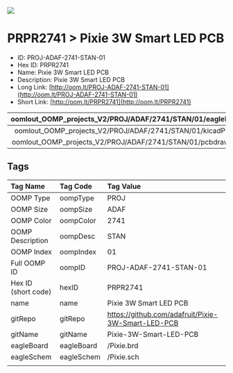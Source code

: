 


  
![][im]
# PRPR2741 > Pixie 3W Smart LED PCB

- ID: PROJ-ADAF-2741-STAN-01
- Hex ID: PRPR2741
- Name: Pixie 3W Smart LED PCB
- Description: Pixie 3W Smart LED PCB
- Long Link: [http://oom.lt/PROJ-ADAF-2741-STAN-01](http://oom.lt/PROJ-ADAF-2741-STAN-01)
- Short Link: [http://oom.lt/PRPR2741](http://oom.lt/PRPR2741)
  

|oomlout_OOMP_projects_V2/PROJ/ADAF/2741/STAN/01/eagleImage.png|oomlout_OOMP_projects_V2/PROJ/ADAF/2741/STAN/01/eagleSchemImage.png|oomlout_OOMP_projects_V2/PROJ/ADAF/2741/STAN/01/kicadPcb3dFront.png|oomlout_OOMP_projects_V2/PROJ/ADAF/2741/STAN/01/kicadPcb3dBack.png|
| :---: | :---: | :---: | :---: |
|oomlout_OOMP_projects_V2/PROJ/ADAF/2741/STAN/01/kicadPcb3d.png|oomlout_OOMP_projects_V2/PROJ/ADAF/2741/STAN/01/bomBack.png|oomlout_OOMP_projects_V2/PROJ/ADAF/2741/STAN/01/bomFront.png|oomlout_OOMP_projects_V2/PROJ/ADAF/2741/STAN/01/pcbdraw.svg|
|oomlout_OOMP_projects_V2/PROJ/ADAF/2741/STAN/01/pcbdrawBack.svg||||

## Tags
  

|Tag Name|Tag Code|Tag Value|
| :--- | :--- | :--- |
|OOMP Type|oompType|PROJ|
|OOMP Size|oompSize|ADAF|
|OOMP Color|oompColor|2741|
|OOMP Description|oompDesc|STAN|
|OOMP Index|oompIndex|01|
|Full OOMP ID|oompID|PROJ-ADAF-2741-STAN-01|
|Hex ID (short code)|hexID|PRPR2741|
|name|name|Pixie 3W Smart LED PCB|
|gitRepo|gitRepo|https://github.com/adafruit/Pixie-3W-Smart-LED-PCB|
|gitName|gitName|Pixie-3W-Smart-LED-PCB|
|eagleBoard|eagleBoard|/Pixie.brd|
|eagleSchem|eagleSchem|/Pixie.sch|
||||



[im]: PROJ/ADAF/2741/STAN/01/kicadPcb3d_450.png

